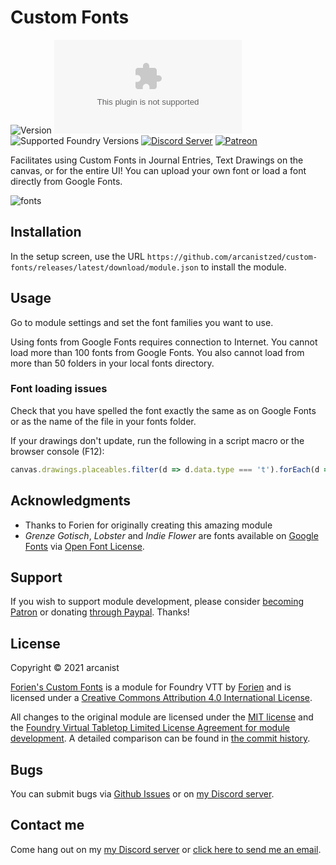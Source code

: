 # Custom Fonts

![Version](https://img.shields.io/github/v/tag/arcanistzed/custom-fonts?label=Version&style=flat-square&color=2577a1) ![Latest Release Download Count](https://img.shields.io/github/downloads/arcanistzed/custom-fonts/latest/module.zip?label=Downloads&style=flat-square&color=9b43a8) ![Supported Foundry Versions](https://img.shields.io/endpoint?url=https://foundryshields.com/version?url=https://raw.githubusercontent.com/arcanistzed/custom-fonts/main/module.json&style=flat-square&color=ff6400) [![Discord Server](https://img.shields.io/badge/-Discord-%232c2f33?style=flat-square&logo=discord)](https://discord.gg/AAkZWWqVav) [![Patreon](https://img.shields.io/badge/-Patreon-%23141518?style=flat-square&logo=patreon)](https://www.patreon.com/bePatron?u=15896855)

Facilitates using Custom Fonts in Journal Entries, Text Drawings on the canvas, or for the entire UI! You can upload your own font or load a font directly from Google Fonts.

![fonts](https://i.gyazo.com/32fe907375b3993d05a204b4f521aac5.png)

## Installation

In the setup screen, use the URL `https://github.com/arcanistzed/custom-fonts/releases/latest/download/module.json` to install the module.

## Usage

Go to module settings and set the font families you want to use.

Using fonts from Google Fonts requires connection to Internet. You cannot load more than 100 fonts from Google Fonts. You also cannot load from more than 50 folders in your local fonts directory.

### Font loading issues

Check that you have spelled the font exactly the same as on Google Fonts or as the name of the file in your fonts folder.

If your drawings don't update, run the following in a script macro or the browser console (F12):

```js
canvas.drawings.placeables.filter(d => d.data.type === 't').forEach(d => d.draw());
```

## Acknowledgments

* Thanks to Forien for originally creating this amazing module
* *Grenze Gotisch*, *Lobster* and *Indie Flower* are fonts available on [Google Fonts](https://fonts.google.com/) via [Open Font License](https://scripts.sil.org/cms/scripts/page.php?site_id=nrsi&id=OFL).

## Support

If you wish to support module development, please consider [becoming Patron](https://www.patreon.com/foundryworkshop) or donating [through Paypal](https://www.paypal.com/cgi-bin/webscr?cmd=_s-xclick&hosted_button_id=6P2RRX7HVEMV2&source=url). Thanks!

## License

Copyright © 2021 arcanist

[Forien's Custom Fonts](https://github.com/Forien/foundryvtt-forien-custom-fonts) is a module for Foundry VTT by [Forien](https://www.patreon.com/forien) and is licensed under a [Creative Commons Attribution 4.0 International License](http://creativecommons.org/licenses/by/4.0/).

All changes to the original module are licensed under the [MIT license](LICENSE) and the [Foundry Virtual Tabletop Limited License Agreement for module development](https://foundryvtt.com/article/license/). A detailed comparison can be found in [the commit history](https://github.com/arcanistzed/custom-fonts/compare/36b76f1cdd679c8b72519d03435b2a29013d5e84...main).

## Bugs

You can submit bugs via [Github Issues](https://github.com/arcanistzed/custom-fonts/issues/new/choose) or on [my Discord server](https://discord.gg/AAkZWWqVav).

## Contact me

Come hang out on my [my Discord server](https://discord.gg/AAkZWWqVav) or [click here to send me an email](mailto:arcanistzed@gmail.com?subject=custom-fonts%20module%20for%20Foundry%20VTT).
